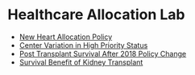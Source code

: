 # Healthcare Allocation Lab


<!-- [project-a]: (https://github.com/Healthcare-Allocation-Lab/mixed_effects_survival_benefit_heart_tx) -->
* [New Heart Allocation Policy](https://github.com/Healthcare-Allocation-Lab/new_heart_allocation_policy)
* [Center Variation in High Priority Status](https://github.com/Healthcare-Allocation-Lab/geo_var_heart_tx_list_)
* [Post Transplant Survival After 2018 Policy Change](https://github.com/Healthcare-Allocation-Lab/post_transplant_survival_new_policy)
* [Survival Benefit of Kidney Transplant](https://github.com/Healthcare-Allocation-Lab/survival_benefit_kidney)

<!--

**Here are some ideas to get you started:**

🙋‍♀️ A short introduction - what is your organization all about?
🌈 Contribution guidelines - how can the community get involved?
👩‍💻 Useful resources - where can the community find your docs? Is there anything else the community should know?
🍿 Fun facts - what does your team eat for breakfast?
🧙 Remember, you can do mighty things with the power of [Markdown](https://docs.github.com/github/writing-on-github/getting-started-with-writing-and-formatting-on-github/basic-writing-and-formatting-syntax)
-->
